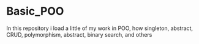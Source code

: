 # Basic_POO
In this repository i load a little of my work in POO, how singleton, abstract, CRUD, polymorphism, abstract, binary search, and others
